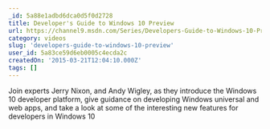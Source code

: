 ```yaml
---
_id: 5a88e1adbd6dca0d5f0d2728
title: Developer's Guide to Windows 10 Preview
url: https://channel9.msdn.com/Series/Developers-Guide-to-Windows-10-Preview
category: videos
slug: 'developers-guide-to-windows-10-preview'
user_id: 5a83ce59d6eb0005c4ecda2c
createdOn: '2015-03-21T12:04:10.000Z'
tags: []
---
```


Join experts Jerry Nixon, and Andy Wigley, as they introduce the Windows 10 developer platform, give guidance on developing Windows universal and web apps, and take a look at some of the interesting new features for developers in Windows 10
